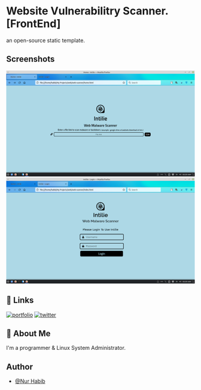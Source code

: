 # Website Vulnerabilitry Scanner. [FrontEnd]

an open-source static template.

## Screenshots

![App Screenshot](img/ss1.png)
![App Screenshot](img/ss2.png)

## 🔗 Links
[![portfolio](https://img.shields.io/badge/my_portfolio-000?style=for-the-badge&logo=ko-fi&logoColor=white)](https://www.nurhabib.ml/)
[![twitter](https://img.shields.io/badge/twitter-1DA1F2?style=for-the-badge&logo=twitter&logoColor=white)](https://twitter.com/mdnurhabib12)


## 🚀 About Me
I'm a programmer & Linux System Administrator.


## Author

- [@Nur Habib](https://www.github.com/thenurhabib)

